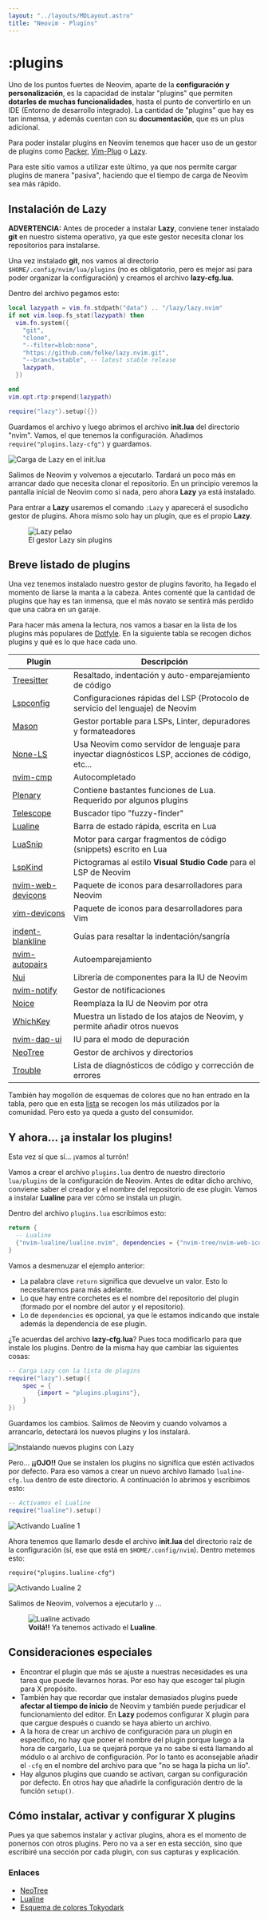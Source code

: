 ```yaml
---
layout: "../layouts/MDLayout.astro"
title: "Neovim - Plugins"
---
```


# :plugins

Uno de los puntos fuertes de Neovim, aparte de la **configuración y personalización**, es la capacidad de instalar "plugins" que permiten **dotarles de muchas funcionalidades**, hasta el punto de convertirlo en un IDE (Entorno de desarrollo integrado). La cantidad de "plugins" que hay es tan inmensa, y además cuentan con su **documentación**, que es un plus adicional.

Para poder instalar plugins en Neovim tenemos que hacer uso de un gestor de plugins
como [Packer](https://github.com/wbthomason/packer.nvim), [Vim-Plug](https://github.com/junegunn/vim-plug) o [Lazy](https://github.com/folke/Lazy.nvim). 

Para este sitio vamos a utilizar este último, ya que nos permite cargar plugins de manera "pasiva", haciendo que el tiempo de carga de Neovim sea más rápido.

## Instalación de Lazy

**ADVERTENCIA:** Antes de proceder a instalar **Lazy**, conviene tener instalado **git** en nuestro sistema operativo, ya que este gestor necesita clonar los repositorios para instalarse.

Una vez instalado **git**, nos vamos al directorio `$HOME/.config/nvim/lua/plugins` (no es obligatorio, pero es mejor así para poder organizar la configuración) y creamos el archivo **lazy-cfg.lua**. 

Dentro del archivo pegamos esto:

``` lua
local lazypath = vim.fn.stdpath("data") .. "/lazy/lazy.nvim"
if not vim.loop.fs_stat(lazypath) then
  vim.fn.system({
    "git",
    "clone",
    "--filter=blob:none",
    "https://github.com/folke/lazy.nvim.git",
    "--branch=stable", -- latest stable release
    lazypath,
  })

end
vim.opt.rtp:prepend(lazypath)

require("lazy").setup({})
```

Guardamos el archivo y luego abrimos el archivo **init.lua** del directorio "nvim".
Vamos, el que tenemos la configuración. Añadimos `require("plugins.lazy-cfg")` y
guardamos.

<img src="/guia-neovim/images/carga-lazy-init-lua.webp" alt="Carga de Lazy en el
init.lua" />

Salimos de Neovim y volvemos a ejecutarlo. Tardará un poco más en arrancar dado que
necesita clonar el repositorio. En un principio veremos la pantalla inicial de
Neovim como si nada, pero ahora **Lazy** ya está instalado.

Para entrar a **Lazy** usaremos el comando `:Lazy` y aparecerá el susodicho gestor de
plugins. Ahora mismo solo hay un plugin, que es el propio **Lazy**.

<figure>
  <img src="/guia-neovim/images/lazy.webp" alt="Lazy pelao" />
  <figcaption>El gestor Lazy sin plugins</figcaption>
</figure>

## Breve listado de plugins

Una vez tenemos instalado nuestro gestor de plugins favorito, ha llegado el momento de liarse la manta a la cabeza. Antes comenté que la cantidad de plugins que hay es tan inmensa, que el más novato se sentirá más perdido que una cabra en un garaje.

Para hacer más amena la lectura, nos vamos a basar en la lista de los plugins más populares de [Dotfyle](https://dotfyle.com/neovim/plugins/top). En la siguiente tabla se recogen dichos plugins y qué es lo que hace cada uno.

| Plugin | Descripción |
| ------ | ----------- |
| [Treesitter](https://github.com/nvim-treesitter/nvim-treesitter) | Resaltado, indentación y auto-emparejamiento de código |
| [Lspconfig](https://github.com/neovim/nvim-lspconfig) | Configuraciones rápidas del LSP (Protocolo de servicio del lenguaje) de Neovim |
| [Mason](https://github.com/williamboman/mason.nvim) | Gestor portable para LSPs, Linter, depuradores y formateadores |
| [None-LS](https://github.com/nvimtools/none-ls.nvim) | Usa Neovim como servidor de lenguaje para inyectar diagnósticos LSP, acciones de código, etc... |
| [nvim-cmp](https://github.com/hrsh7th/nvim-cmp) | Autocompletado |
| [Plenary](https://github.com/nvim-lua/plenary.nvim) | Contiene bastantes funciones de Lua. Requerido por algunos plugins |
| [Telescope](https://github.com/nvim-telescope/telescope.nvim) | Buscador tipo "fuzzy-finder" |
| [Lualine](https://github.com/nvim-lualine/lualine.nvim) | Barra de estado rápida, escrita en Lua |
| [LuaSnip](https://github.com/L3MON4D3/LuaSnip) | Motor para cargar fragmentos de código (snippets) escrito en Lua |
| [LspKind](https://github.com/onsails/lspkind.nvim) | Pictogramas al estilo **Visual Studio Code** para el LSP de Neovim |
| [nvim-web-devicons](https://github.com/nvim-tree/nvim-web-devicons) | Paquete de iconos para desarrolladores para Neovim |
| [vim-devicons](https://github.com/ryanoasis/vim-devicons) | Paquete de iconos para desarrolladores para Vim |
| [indent-blankline](https://github.com/lukas-reineke/indent-blankline.nvim) | Guías para resaltar la indentación/sangría |
| [nvim-autopairs](https://github.com/windwp/nvim-autopairs) | Autoemparejamiento |
| [Nui](https://github.com/MunifTanjim/nui.nvim) | Librería de componentes para la IU de Neovim |
| [nvim-notify](https://github.com/rcarriga/nvim-notify) | Gestor de notificaciones |
| [Noice](https://github.com/folke/noice.nvim) | Reemplaza la IU de Neovim por otra |
| [WhichKey](https://github.com/folke/which-key.nvim) | Muestra un listado de los atajos de Neovim, y permite añadir otros nuevos |
| [nvim-dap-ui](https://github.com/rcarriga/nvim-dap-ui) | IU para el modo de depuración |
| [NeoTree](https://github.com/nvim-neo-tree/neo-tree.nvim) | Gestor de archivos y directorios |
| [Trouble](https://github.com/folke/trouble.nvim) | Lista de diagnósticos de código y corrección de errores |

También hay mogollón de esquemas de colores que no han entrado en la tabla, pero que en esta [lista](https://dotfyle.com/neovim/colorscheme/top) se recogen los más utilizados por la comunidad. Pero esto ya queda a gusto del consumidor.

## Y ahora... ¡a instalar los plugins!

Esta vez sí que sí... ¡vamos al turrón!

Vamos a crear el archivo `plugins.lua` dentro de nuestro directorio `lua/plugins` de la configuración de Neovim. Antes de editar dicho archivo, conviene saber el creador y el nombre del repositorio de ese plugin. Vamos a instalar **Lualine** para ver cómo se instala un plugin.

Dentro del archivo `plugins.lua` escribimos esto:

``` lua 
return {
  -- Lualine
  {"nvim-lualine/lualine.nvim", dependencies = {"nvim-tree/nvim-web-icons"}},
}
```

Vamos a desmenuzar el ejemplo anterior:

+ La palabra clave `return` significa que devuelve un valor. Esto lo necesitaremos para más adelante.
+ Lo que hay entre corchetes es el nombre del repositorio del plugin (formado por el nombre del autor y el repositorio).
+ Lo de `dependencies` es opcional, ya que le estamos indicando que instale además la dependencia de ese plugin.

¿Te acuerdas del archivo **lazy-cfg.lua**? Pues toca modificarlo para que instale los plugins. Dentro de la misma hay que cambiar las siguientes cosas:

``` lua
-- Carga Lazy con la lista de plugins
require("lazy").setup({
    spec = {
        {import = "plugins.plugins"},
    }
})
```

Guardamos los cambios. Salimos de Neovim y cuando volvamos a arrancarlo, detectará los nuevos plugins y los instalará.


<img src="/guia-neovim/images/instalacion-plugins.webp" alt="Instalando nuevos plugins con Lazy" />

Pero... **¡¡OJO!!** Que se instalen los plugins no significa que estén activados por
defecto. Para eso vamos a crear un nuevo archivo llamado `lualine-cfg.lua` dentro de este
directorio. A continuación lo abrimos y escribimos esto:

``` lua
-- Activamos el Lualine
require("lualine").setup()
```

<img src="/guia-neovim/images/activando-lualine.webp" alt="Activando Lualine 1" />

Ahora tenemos que llamarlo desde el archivo **init.lua** del directorio raíz de la
configuración (sí, ese que está en `$HOME/.config/nvim`). Dentro metemos esto:

```
require("plugins.lualine-cfg")
```

<img src="/guia-neovim/images/activando-lualine2.webp" alt="Activando Lualine 2" />

Salimos de Neovim, volvemos a ejecutarlo y ...

<figure>
    <img src="/guia-neovim/images/lualine-activado.webp" alt="Lualine activado" />
    <figcaption>
        <b>Voilá!!</b> Ya tenemos activado el <b>Lualine</b>.
    </figcaption>
</figure>


## Consideraciones especiales

+ Encontrar el plugin que más se ajuste a nuestras necesidades es una tarea que puede llevarnos horas. Por eso hay que escoger tal plugin para X propósito.
+ También hay que recordar que instalar demasiados plugins puede **afectar al tiempo de inicio** de Neovim y también puede perjudicar el funcionamiento del editor. En **Lazy** podemos configurar X plugin para que cargue después o cuando se haya abierto un archivo.
+ A la hora de crear un archivo de configuración para un plugin en especifico, no hay
  que poner el nombre del plugin porque luego a la hora de cargarlo, Lua se quejará
porque ya no sabe si está llamando al módulo o al archivo de configuración. Por lo
tanto es aconsejable añadir el `-cfg` en el nombre del archivo para que "no se haga
la picha un lío".
+ Hay algunos plugins que cuando se activan, cargan su configuración por defecto. En
  otros hay que añadirle la configuración dentro de la función `setup()`.

## Cómo instalar, activar y configurar X plugins

Pues ya que sabemos instalar y activar plugins, ahora es el momento de ponernos con
otros plugins. Pero no va a ser en esta sección, sino que escribiré una sección por
cada plugin, con sus capturas y explicación.

### Enlaces

+ [NeoTree](/guia-neovim/plugins/neotree)
+ [Lualine](/guia-neovim/plugins/lualine)
+ [Esquema de colores Tokyodark](/guia-neovim/plugins/tokyodark)
